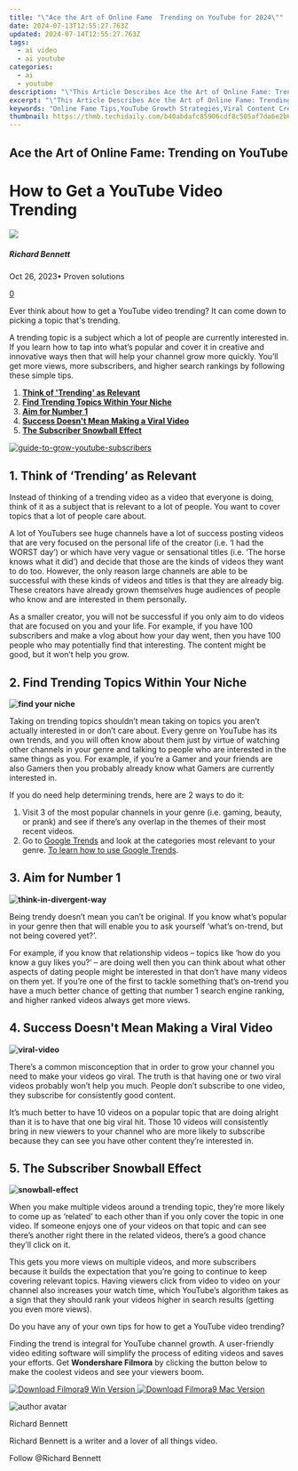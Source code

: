 ```yaml
---
title: "\"Ace the Art of Online Fame  Trending on YouTube for 2024\""
date: 2024-07-13T12:55:27.763Z
updated: 2024-07-14T12:55:27.763Z
tags:
  - ai video
  - ai youtube
categories:
  - ai
  - youtube
description: "\"This Article Describes Ace the Art of Online Fame: Trending on YouTube for 2024\""
excerpt: "\"This Article Describes Ace the Art of Online Fame: Trending on YouTube for 2024\""
keywords: "Online Fame Tips,YouTube Growth Strategies,Viral Content Creation,Video Marketing Success,Trendsetting YouTubers,Social Media Influence,Popularity Hacks"
thumbnail: https://thmb.techidaily.com/b40abdafc85906cdf8c505af7da6e2b6de5b2e3882be4cc44ae2eb5b5e3f9c4a.jpg
---
```


## Ace the Art of Online Fame: Trending on YouTube

# How to Get a YouTube Video Trending

![](https://images.wondershare.com/filmora/article-images/richard-bennett.jpg)

##### Richard Bennett

 Oct 26, 2023• Proven solutions

[0](#commentsBoxSeoTemplate)

Ever think about how to get a YouTube video trending? It can come down to picking a topic that's trending.

A trending topic is a subject which a lot of people are currently interested in. If you learn how to tap into what’s popular and cover it in creative and innovative ways then that will help your channel grow more quickly. You’ll get more views, more subscribers, and higher search rankings by following these simple tips.

1. **[Think of 'Trending' as Relevant](#relevant)**
2. **[Find Trending Topics Within Your Niche](#niche)**
3. **[Aim for Number 1](#aim)**
4. **[Success Doesn't Mean Making a Viral Video](#viral)**
5. **[The Subscriber Snowball Effect](#snowball)**

[![guide-to-grow-youtube-subscribers](https://images.wondershare.com/filmora/guide-to-grow-youtube-subscribers-download-btn.png)](https://www.filmora.io/free-youtube-subscribers?utm%5Fsource=blog&utm%5Fcampaign=get%5Fsubs%5Fevergreen&utm%5Fcontent=blog%202)

## **1\. Think of ‘Trending’ as Relevant**

Instead of thinking of a trending video as a video that everyone is doing, think of it as a subject that is relevant to a lot of people. You want to cover topics that a lot of people care about.

A lot of YouTubers see huge channels have a lot of success posting videos that are very focused on the personal life of the creator (i.e. ‘I had the WORST day’) or which have very vague or sensational titles (i.e. ‘The horse knows what it did’) and decide that those are the kinds of videos they want to do too. However, the only reason large channels are able to be successful with these kinds of videos and titles is that they are already big. These creators have already grown themselves huge audiences of people who know and are interested in them personally.

As a smaller creator, you will not be successful if you only aim to do videos that are focused on you and your life. For example, if you have 100 subscribers and make a vlog about how your day went, then you have 100 people who may potentially find that interesting. The content might be good, but it won’t help you grow.

## **2\. Find Trending Topics Within Your Niche**

**![find your niche](https://images.wondershare.com/filmora/article-images/niche-find-your-niche.jpg)**

Taking on trending topics shouldn’t mean taking on topics you aren’t actually interested in or don’t care about. Every genre on YouTube has its own trends, and you will often know about them just by virtue of watching other channels in your genre and talking to people who are interested in the same things as you. For example, if you’re a Gamer and your friends are also Gamers then you probably already know what Gamers are currently interested in.

If you do need help determining trends, here are 2 ways to do it:

1. Visit 3 of the most popular channels in your genre (i.e. gaming, beauty, or prank) and see if there’s any overlap in the themes of their most recent videos.
2. Go to [Google Trends](https://trends.google.ca/trends/) and look at the categories most relevant to your genre. [To learn how to use Google Trends](https://tools.techidaily.com/wondershare/filmora/download/).

## **3\. Aim for Number 1**

**![think-in-divergent-way](https://images.wondershare.com/filmora/article-images/think-in-divergent-way.jpg)**

Being trendy doesn’t mean you can’t be original. If you know what’s popular in your genre then that will enable you to ask yourself ‘what’s on-trend, but not being covered yet?’.

For example, if you know that relationship videos – topics like ‘how do you know a guy likes you?’ – are doing well then you can think about what other aspects of dating people might be interested in that don’t have many videos on them yet. If you’re one of the first to tackle something that’s on-trend you have a much better chance of getting that number 1 search engine ranking, and higher ranked videos always get more views.

## **4\. Success Doesn't Mean Making a Viral Video**

**![viral-video](https://images.wondershare.com/filmora/article-images/viral-video.png)**

There’s a common misconception that in order to grow your channel you need to make your videos go viral. The truth is that having one or two viral videos probably won’t help you much. People don’t subscribe to one video, they subscribe for consistently good content.

It’s much better to have 10 videos on a popular topic that are doing alright than it is to have that one big viral hit. Those 10 videos will consistently bring in new viewers to your channel who are more likely to subscribe because they can see you have other content they’re interested in.

## **5\. The Subscriber Snowball Effect**

**![snowball-effect](https://images.wondershare.com/filmora/article-images/snowball-effect.jpg)**

When you make multiple videos around a trending topic, they’re more likely to come up as ‘related’ to each other than if you only cover the topic in one video. If someone enjoys one of your videos on that topic and can see there’s another right there in the related videos, there’s a good chance they’ll click on it.

This gets you more views on multiple videos, and more subscribers because it builds the expectation that you’re going to continue to keep covering relevant topics. Having viewers click from video to video on your channel also increases your watch time, which YouTube’s algorithm takes as a sign that they should rank your videos higher in search results (getting you even more views).

Do you have any of your own tips for how to get a YouTube video trending?

Finding the trend is integral for YouTube channel growth. A user-friendly video editing software will simplify the process of editing videos and saves your efforts. Get **Wondershare Filmora** by clicking the button below to make the coolest videos and see your viewers boom.

[![Download Filmora9 Win Version](https://images.wondershare.com/filmora/guide/download-btn-win.jpg) ](https://tools.techidaily.com/wondershare/filmora/download/) [![Download Filmora9 Mac Version](https://images.wondershare.com/filmora/guide/download-btn-mac.jpg) ](https://tools.techidaily.com/wondershare/filmora/download/)

![author avatar](https://images.wondershare.com/filmora/article-images/richard-bennett.jpg)

Richard Bennett

Richard Bennett is a writer and a lover of all things video.

Follow @Richard Bennett


<ins class="adsbygoogle"
     style="display:block"
     data-ad-format="autorelaxed"
     data-ad-client="ca-pub-7571918770474297"
     data-ad-slot="1223367746"></ins>



<ins class="adsbygoogle"
     style="display:block"
     data-ad-client="ca-pub-7571918770474297"
     data-ad-slot="8358498916"
     data-ad-format="auto"
     data-full-width-responsive="true"></ins>




